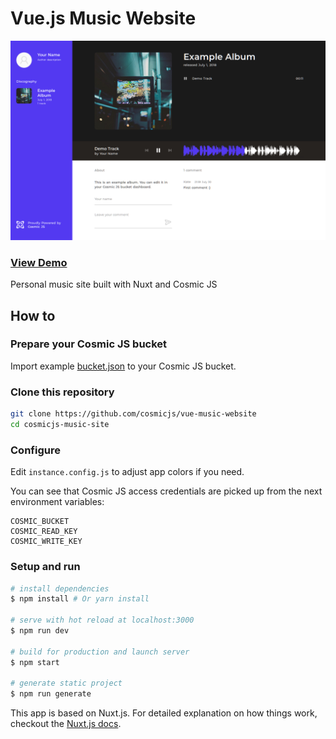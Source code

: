 # Vue.js Music Website

![screenshot](screenshot.png)

### [View Demo](https://cosmicjs.com/apps/vue-music-website)

Personal music site built with Nuxt and Cosmic JS

## How to

### Prepare your Cosmic JS bucket

Import example [bucket.json](bucket.json) to your Cosmic JS bucket.

### Clone this repository

``` bash
git clone https://github.com/cosmicjs/vue-music-website
cd cosmicjs-music-site
```

### Configure

Edit `instance.config.js` to adjust app colors if you need.

You can see that Cosmic JS access credentials are picked up from the next environment variables:

```
COSMIC_BUCKET
COSMIC_READ_KEY
COSMIC_WRITE_KEY
```

### Setup and run

``` bash
# install dependencies
$ npm install # Or yarn install

# serve with hot reload at localhost:3000
$ npm run dev

# build for production and launch server
$ npm start

# generate static project
$ npm run generate
```

This app is based on Nuxt.js.
For detailed explanation on how things work, checkout the [Nuxt.js docs](https://github.com/nuxt/nuxt.js).

